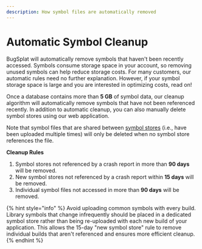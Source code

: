 ```yaml
---
description: How symbol files are automatically removed
---
```


# Automatic Symbol Cleanup

BugSplat will automatically remove symbols that haven't been recently accessed.  Symbols consume storage space in your account, so removing unused symbols can help reduce storage costs.  For many customers, our automatic rules need no further explanation.  However, if your symbol storage space is large and you are interested in optimizing costs, read on!

Once a database contains more than **5 GB** of symbol data, our cleanup algorithm will automatically remove symbols that have not been referenced recently.  In addition to automatic cleanup, you can also manually delete symbol stores using our web application.

Note that symbol files that are shared between [symbol stores](../../../education/bugsplat-terminology.md#symbol-store) (i.e., have been uploaded multiple times) will only be deleted when no symbol store references the file.

**Cleanup Rules**

1. Symbol stores not referenced by a crash report in more than **90 days** will be removed.&#x20;
2. New symbol stores not referenced by a crash report within **15 days** will be removed.
3. Individual symbol files not accessed in more than **90 days** will be removed.

{% hint style="info" %}
Avoid uploading common symbols with every build. Library symbols that change infrequently should be placed in a dedicated symbol store rather than being re-uploaded with each new build of your application. This allows the 15-day "new symbol store" rule to remove individual builds that aren't referenced and ensures more efficient cleanup.
{% endhint %}
